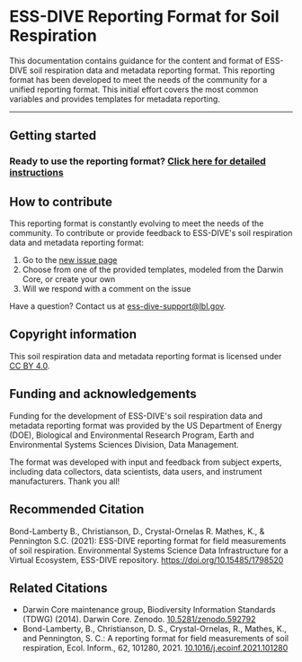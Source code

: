 # ESS-DIVE Reporting Format for Soil Respiration

This documentation contains guidance for the content and format of ESS-DIVE soil respiration data and metadata reporting format. This reporting format has been developed to meet the needs of the community for a unified reporting format. This initial effort covers the most common variables and provides templates for metadata reporting.

---

## Getting started

### Ready to use the reporting format? [Click here for detailed instructions](https://github.com/ess-dive-community/essdive-soil-respiration/blob/main/instructions.md)

## How to contribute 

This reporting format is constantly evolving to meet the needs of the community. To contribute or provide feedback to ESS-DIVE's soil respiration data and metadata reporting format:

1. Go to the [new issue page](https://github.com/ess-dive-community/essdive-soil-respiration/issues/new/choose)
2. Choose from one of the provided templates, modeled from the Darwin Core, or create your own
3. Will we respond with a comment on the issue

Have a question? Contact us at ess-dive-support@lbl.gov. 

## Copyright information
This soil respiration data and metadata reporting format is licensed under [CC BY 4.0](https://github.com/ess-dive-community/essdive-soil-respiration/blob/main/LICENSE.md).

## Funding and acknowledgements

Funding for the development of ESS-DIVE's soil respiration data and metadata reporting format was provided by the US Department of Energy (DOE), Biological and Environmental Research Program, Earth and Environmental Systems Sciences Division, Data Management.

The format was developed with input and feedback from subject experts, including data collectors, data scientists, data users, and instrument manufacturers. Thank you all!

## Recommended Citation

Bond-Lamberty B., Christianson, D., Crystal-Ornelas R. Mathes, K., & Pennington S.C. (2021): ESS-DIVE reporting format for field measurements of soil respiration. Environmental Systems Science Data Infrastructure for a Virtual Ecosystem, ESS-DIVE repository. https://doi.org/10.15485/1798520

## Related Citations

* Darwin Core maintenance group, Biodiversity Information Standards (TDWG) (2014). Darwin Core. Zenodo. [10.5281/zenodo.592792](https://doi.org/10.5281/zenodo.592792)
* Bond-Lamberty, B., Christianson, D. S., Crystal-Ornelas, R., Mathes, K., and Pennington, S. C.: A reporting format for field measurements of soil respiration, Ecol. Inform., 62, 101280, 2021. [10.1016/j.ecoinf.2021.101280](http://dx.doi.org/10.1016/j.ecoinf.2021.101280)

